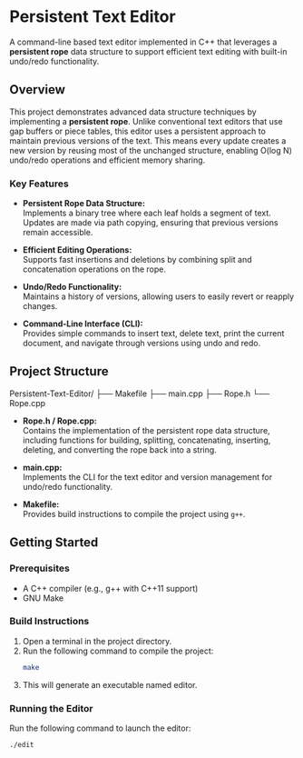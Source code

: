 # Persistent Text Editor

A command-line based text editor implemented in C++ that leverages a **persistent rope** data structure to support efficient text editing with built-in undo/redo functionality.

## Overview

This project demonstrates advanced data structure techniques by implementing a **persistent rope**. Unlike conventional text editors that use gap buffers or piece tables, this editor uses a persistent approach to maintain previous versions of the text. This means every update creates a new version by reusing most of the unchanged structure, enabling O(log N) undo/redo operations and efficient memory sharing.

### Key Features

- **Persistent Rope Data Structure:**  
  Implements a binary tree where each leaf holds a segment of text. Updates are made via path copying, ensuring that previous versions remain accessible.

- **Efficient Editing Operations:**  
  Supports fast insertions and deletions by combining split and concatenation operations on the rope.

- **Undo/Redo Functionality:**  
  Maintains a history of versions, allowing users to easily revert or reapply changes.

- **Command-Line Interface (CLI):**  
  Provides simple commands to insert text, delete text, print the current document, and navigate through versions using undo and redo.

## Project Structure
Persistent-Text-Editor/ ├── Makefile ├── main.cpp ├── Rope.h └── Rope.cpp

- **Rope.h / Rope.cpp:**  
  Contains the implementation of the persistent rope data structure, including functions for building, splitting, concatenating, inserting, deleting, and converting the rope back into a string.

- **main.cpp:**  
  Implements the CLI for the text editor and version management for undo/redo functionality.

- **Makefile:**  
  Provides build instructions to compile the project using `g++`.

## Getting Started

### Prerequisites

- A C++ compiler (e.g., g++ with C++11 support)
- GNU Make

### Build Instructions

1. Open a terminal in the project directory.
2. Run the following command to compile the project:
   ```bash
   make
3. This will generate an executable named editor.

### Running the Editor
Run the following command to launch the editor:
   ```bash
   ./edit 
